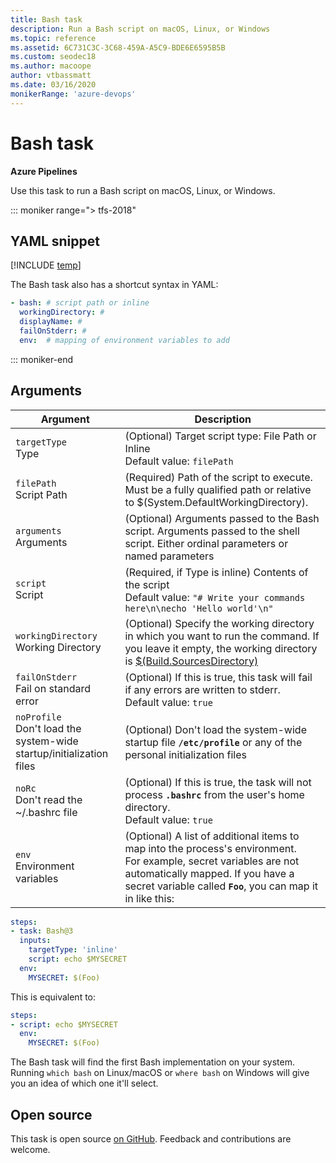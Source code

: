 ```yaml
---
title: Bash task
description: Run a Bash script on macOS, Linux, or Windows
ms.topic: reference
ms.assetid: 6C731C3C-3C68-459A-A5C9-BDE6E6595B5B
ms.custom: seodec18
ms.author: macoope
author: vtbassmatt
ms.date: 03/16/2020
monikerRange: 'azure-devops'
---
```


# Bash task

**Azure Pipelines**

Use this task to run a Bash script on macOS, Linux, or Windows. 

::: moniker range="> tfs-2018"

## YAML snippet

[!INCLUDE [temp](../includes/yaml/BashV3.md)]

The Bash task also has a shortcut syntax in YAML:

```yaml
- bash: # script path or inline
  workingDirectory: #
  displayName: #
  failOnStderr: #
  env:  # mapping of environment variables to add
```

::: moniker-end

## Arguments

|Argument|Description|
|--- |--- |
|`targetType`<br/>Type|(Optional) Target script type: File Path or Inline <br/>Default value: `filePath`|
|`filePath`<br/>Script Path|(Required) Path of the script to execute. Must be a fully qualified path or relative to $(System.DefaultWorkingDirectory).|
|`arguments`<br/>Arguments|(Optional) Arguments passed to the Bash script. Arguments passed to the shell script. Either ordinal parameters or named parameters|
|`script`<br/>Script|(Required, if Type is inline) Contents of the script <br/>Default value: `"# Write your commands here\n\necho 'Hello world'\n"`|
|`workingDirectory`<br/>Working Directory| (Optional) Specify the working directory in which you want to run the command. If you leave it empty, the working directory is [$(Build.SourcesDirectory)](../../build/variables.md)|
|`failOnStderr`<br/>Fail on standard error|(Optional) If this is true, this task will fail if any errors are written to stderr. <br/>Default value: `true`|
|`noProfile`<br/>Don't load the system-wide startup/initialization files|(Optional) Don't load the system-wide startup file **`/etc/profile`** or any of the personal initialization files|
|`noRc`<br/>Don't read the ~/.bashrc file|(Optional) If this is true, the task will not process **`.bashrc`** from the user's home directory.<br/>Default value: `true`|
|`env`<br/>Environment variables| (Optional) A list of additional items to map into the process's environment.<br/>For example, secret variables are not automatically mapped. If you have a secret variable called **`Foo`**, you can map it in like this:

```YAML
steps:
- task: Bash@3
  inputs:
    targetType: 'inline'
    script: echo $MYSECRET
  env:
    MYSECRET: $(Foo)
```

This is equivalent to:

```YAML
steps:
- script: echo $MYSECRET
  env:
    MYSECRET: $(Foo)
```

The Bash task will find the first Bash implementation on your system.
Running `which bash` on Linux/macOS or `where bash` on Windows will give you an idea of which one it'll select.

## Open source

This task is open source [on GitHub](https://github.com/Microsoft/azure-pipelines-tasks). Feedback and contributions are welcome.
